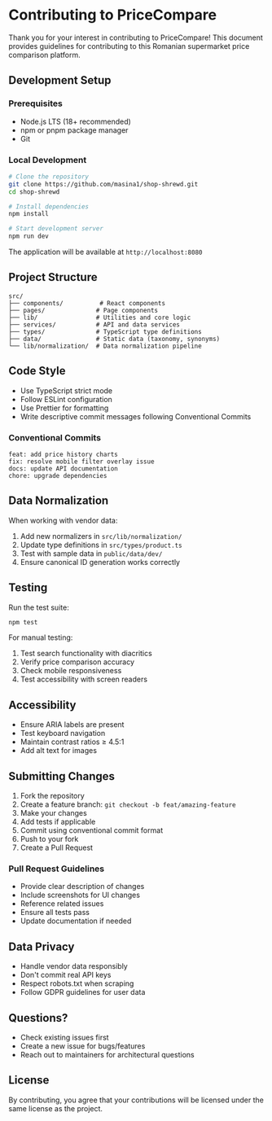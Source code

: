 # Contributing to PriceCompare

Thank you for your interest in contributing to PriceCompare! This document provides guidelines for contributing to this Romanian supermarket price comparison platform.

## Development Setup

### Prerequisites

- Node.js LTS (18+ recommended)
- npm or pnpm package manager
- Git

### Local Development

```bash
# Clone the repository
git clone https://github.com/masina1/shop-shrewd.git
cd shop-shrewd

# Install dependencies
npm install

# Start development server
npm run dev
```

The application will be available at `http://localhost:8080`

## Project Structure

```
src/
├── components/          # React components
├── pages/              # Page components
├── lib/                # Utilities and core logic
├── services/           # API and data services
├── types/              # TypeScript type definitions
├── data/               # Static data (taxonomy, synonyms)
└── lib/normalization/  # Data normalization pipeline
```

## Code Style

- Use TypeScript strict mode
- Follow ESLint configuration
- Use Prettier for formatting
- Write descriptive commit messages following Conventional Commits

### Conventional Commits

```
feat: add price history charts
fix: resolve mobile filter overlay issue
docs: update API documentation
chore: upgrade dependencies
```

## Data Normalization

When working with vendor data:

1. Add new normalizers in `src/lib/normalization/`
2. Update type definitions in `src/types/product.ts`
3. Test with sample data in `public/data/dev/`
4. Ensure canonical ID generation works correctly

## Testing

Run the test suite:

```bash
npm test
```

For manual testing:

1. Test search functionality with diacritics
2. Verify price comparison accuracy
3. Check mobile responsiveness
4. Test accessibility with screen readers

## Accessibility

- Ensure ARIA labels are present
- Test keyboard navigation
- Maintain contrast ratios ≥ 4.5:1
- Add alt text for images

## Submitting Changes

1. Fork the repository
2. Create a feature branch: `git checkout -b feat/amazing-feature`
3. Make your changes
4. Add tests if applicable
5. Commit using conventional commit format
6. Push to your fork
7. Create a Pull Request

### Pull Request Guidelines

- Provide clear description of changes
- Include screenshots for UI changes
- Reference related issues
- Ensure all tests pass
- Update documentation if needed

## Data Privacy

- Handle vendor data responsibly
- Don't commit real API keys
- Respect robots.txt when scraping
- Follow GDPR guidelines for user data

## Questions?

- Check existing issues first
- Create a new issue for bugs/features
- Reach out to maintainers for architectural questions

## License

By contributing, you agree that your contributions will be licensed under the same license as the project.
